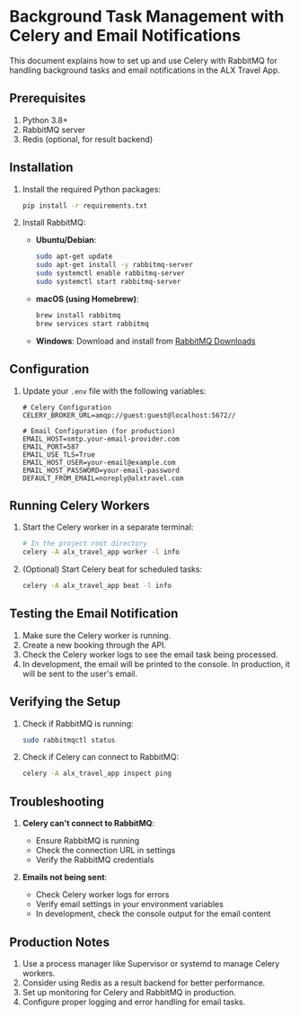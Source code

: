 # Background Task Management with Celery and Email Notifications

This document explains how to set up and use Celery with RabbitMQ for handling background tasks and email notifications in the ALX Travel App.

## Prerequisites

1. Python 3.8+
2. RabbitMQ server
3. Redis (optional, for result backend)

## Installation

1. Install the required Python packages:
   ```bash
   pip install -r requirements.txt
   ```

2. Install RabbitMQ:
   - **Ubuntu/Debian**:
     ```bash
     sudo apt-get update
     sudo apt-get install -y rabbitmq-server
     sudo systemctl enable rabbitmq-server
     sudo systemctl start rabbitmq-server
     ```
   - **macOS (using Homebrew)**:
     ```bash
     brew install rabbitmq
     brew services start rabbitmq
     ```
   - **Windows**:
     Download and install from [RabbitMQ Downloads](https://www.rabbitmq.com/download.html)

## Configuration

1. Update your `.env` file with the following variables:
   ```
   # Celery Configuration
   CELERY_BROKER_URL=amqp://guest:guest@localhost:5672//
   
   # Email Configuration (for production)
   EMAIL_HOST=smtp.your-email-provider.com
   EMAIL_PORT=587
   EMAIL_USE_TLS=True
   EMAIL_HOST_USER=your-email@example.com
   EMAIL_HOST_PASSWORD=your-email-password
   DEFAULT_FROM_EMAIL=noreply@alxtravel.com
   ```

## Running Celery Workers

1. Start the Celery worker in a separate terminal:
   ```bash
   # In the project root directory
   celery -A alx_travel_app worker -l info
   ```

2. (Optional) Start Celery beat for scheduled tasks:
   ```bash
   celery -A alx_travel_app beat -l info
   ```

## Testing the Email Notification

1. Make sure the Celery worker is running.
2. Create a new booking through the API.
3. Check the Celery worker logs to see the email task being processed.
4. In development, the email will be printed to the console. In production, it will be sent to the user's email.

## Verifying the Setup

1. Check if RabbitMQ is running:
   ```bash
   sudo rabbitmqctl status
   ```

2. Check if Celery can connect to RabbitMQ:
   ```bash
   celery -A alx_travel_app inspect ping
   ```

## Troubleshooting

1. **Celery can't connect to RabbitMQ**:
   - Ensure RabbitMQ is running
   - Check the connection URL in settings
   - Verify the RabbitMQ credentials

2. **Emails not being sent**:
   - Check Celery worker logs for errors
   - Verify email settings in your environment variables
   - In development, check the console output for the email content

## Production Notes

1. Use a process manager like Supervisor or systemd to manage Celery workers.
2. Consider using Redis as a result backend for better performance.
3. Set up monitoring for Celery and RabbitMQ in production.
4. Configure proper logging and error handling for email tasks.
